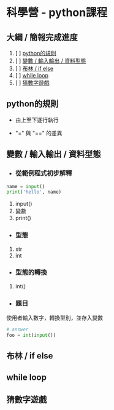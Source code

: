 # 科學營 - python課程

## 大綱 / 簡報完成進度

1. [ ] [python的規則](#rules)
1. [ ] [變數 / 輸入輸出 / 資料型態](#var_io_type)
1. [ ] [布林 / if else](#bool_if_else)
1. [ ] [while loop](#while-loop)
1. [ ] [猜數字遊戲](#guess_num_game)

## python的規則 <a name = "rules"></a>

- 由上至下逐行執行

- "=" 與 "==" 的差異

## 變數 / 輸入輸出 / 資料型態 <a name = "var_io_type"></a>

- ### 從範例程式初步解釋

```python
name = input()
print('hello', name)
```

1. input()
1. 變數
1. print()

- ### 型態

1. str
1. int

- ### 型態的轉換

1. int()

- ### 題目

使用者輸入數字，轉換型別，並存入變數

```python
# answer
foo = int(input())
```


## 布林 / if else <a name = "bool_if_else"></a>


## while loop <a name = "while-loop"></a>


## 猜數字遊戲 <a name = "guess_num_game"></a>

